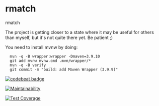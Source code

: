 rmatch
======

rmatch

The project is getting closer to a state where it may be useful for others
than myself, but it's not quite there yet.  Be patient ;)

You need to install mvnw by doing:

      mvn -q -B wrapper:wrapper -Dmaven=3.9.10
      git add mvnw mvnw.cmd .mvn/wrapper/*
      mvn -q -B verify
      git commit -m "build: add Maven Wrapper (3.9.9)"


[![codebeat badge](https://codebeat.co/badges/0a25fe03-4371-4c5f-a125-ab524f477898)](https://codebeat.co/projects/github-com-la3lma-rmatch-master)

[![Maintainability](https://api.codeclimate.com/v1/badges/ecfba15253e7095438fb/maintainability)](https://codeclimate.com/repos/64a2ba4d1c8c821c92003b52/maintainability)

[![Test Coverage](https://api.codeclimate.com/v1/badges/ecfba15253e7095438fb/test_coverage)](https://codeclimate.com/repos/64a2ba4d1c8c821c92003b52/test_coverage)

